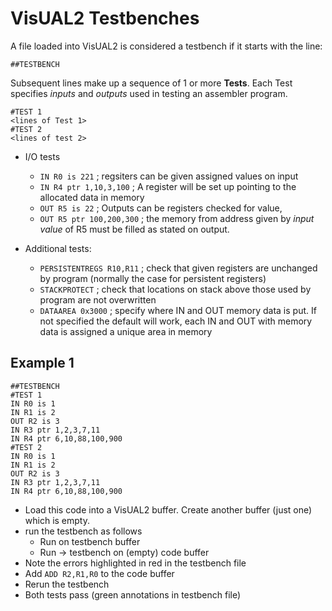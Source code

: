 # VisUAL2 Testbenches

A file loaded into VisUAL2 is considered a testbench if it starts with the line:

```
##TESTBENCH
```

Subsequent lines make up a sequence of 1 or more **Tests**. Each Test specifies *inputs* and *outputs* used in testing an assembler program.

```
#TEST 1
<lines of Test 1>
#TEST 2
<lines of test 2>
```

- I/O tests
  - `IN R0 is 221` ; regsiters can be given assigned values on input
  - `IN R4 ptr 1,10,3,100` ; A register will be set up pointing to the allocated data in memory
  - `OUT R5 is 22` ; Outputs can be registers checked for value, 
  - `OUT R5 ptr 100,200,300` ; the memory from address given by *input value* of R5 must be filled as stated on output.

- Additional tests:
  - `PERSISTENTREGS R10,R11`  ; check that given registers are unchanged by program (normally the case for persistent registers)
  - `STACKPROTECT`  ; check that locations on stack above those used by program are not overwritten
  - `DATAAREA 0x3000` ; specify where IN and OUT memory data is put. If not specified the default will work, each IN and OUT with memory data is assigned a unique area in memory
  
  

## Example 1

```
##TESTBENCH
#TEST 1
IN R0 is 1
IN R1 is 2
OUT R2 is 3
IN R3 ptr 1,2,3,7,11
IN R4 ptr 6,10,88,100,900
#TEST 2
IN R0 is 1
IN R1 is 2
OUT R2 is 3
IN R3 ptr 1,2,3,7,11
IN R4 ptr 6,10,88,100,900
```

- Load this code into a VisUAL2 buffer. Create another buffer (just one) which is empty.
- run the testbench as follows
  - Run on testbench buffer
  - Run -> testbench on (empty) code buffer
- Note the errors highlighted in red in the testbench file
- Add `ADD R2,R1,R0` to the code buffer
- Rerun the testbench
- Both tests pass (green annotations in testbench file)


